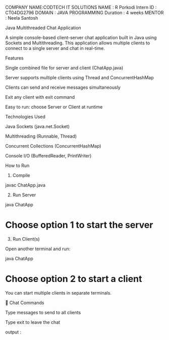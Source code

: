 COMPANY NAME:CODTECH IT SOLUTIONS 
NAME : R Porkodi 
Intern ID : CT04DG2796
DOMAIN : JAVA PROGRAMMING 
Duration : 4 weeks 
MENTOR : Neela Santosh 

Java Multithreaded Chat Application

A simple console-based client-server chat application built in Java using Sockets and Multithreading. This application allows multiple clients to connect to a single server and chat in real-time.

Features

Single combined file for server and client (ChatApp.java)

Server supports multiple clients using Thread and ConcurrentHashMap

Clients can send and receive messages simultaneously

Exit any client with exit command

 Easy to run: choose Server or Client at runtime

 Technologies Used

Java Sockets (java.net.Socket)

Multithreading (Runnable, Thread)

Concurrent Collections (ConcurrentHashMap)

Console I/O (BufferedReader, PrintWriter)

 How to Run

1. Compile

javac ChatApp.java

2. Run Server

java ChatApp
# Choose option 1 to start the server

3. Run Client(s)

Open another terminal and run:

java ChatApp
# Choose option 2 to start a client

You can start multiple clients in separate terminals.

💬 Chat Commands

Type messages to send to all clients

Type exit to leave the chat


output : 

<!-- Uploading file_00000000940461f5bc078e458a25970e (1).png"... -->


